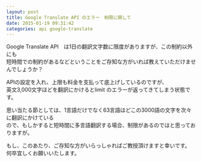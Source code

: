 ```yaml
---
layout: post
title: Google Translate API のエラー　制限に関して
date: 2015-01-19 09:31:42
categories: api google-translate
---
```

<p>Google Translate API　は1日の翻訳文字数に限度がありますが、この制約以外にも<br>
短時間での制約があるなどということをご存知な方がいれば教えていただけませんでしょうか？</p>

<p>APIの設定を入れ、上限も料金を支払って底上げしているのですが、<br>
英文3,000文字ほどを翻訳にかけるとlimit のエラーが返ってきてしまう状態です。</p>

<p>思い当たる節としては、1言語だけでなく63言語ほどこの3000語の文字を次々に翻訳にかけている<br>
ので、もしかすると短時間に多言語翻訳する場合、制限があるのではと思っておりますが。</p>

<p>もし、このあたり、ご存知な方がいらっしゃればご教授頂けますと幸いです。<br>
何卒宜しくお願いいたします。</p>

